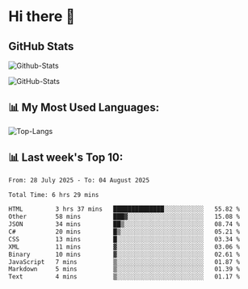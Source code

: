 # Hi there 👋

## GitHub Stats
![Github-Stats](https://github-readme-stats-sigma-five.vercel.app/api?username=ltorson&show_icons=true&theme=radical&count_private=true&show=reviews,discussions_started,discussions_answered,prs_merged,prs_merged_percentage)

![GitHub-Stats](https://github-readme-stats.vercel.app/api/wakatime?username=LeeTorson&theme=synthwave&size_weight=0.5&count_weight=0.5&title_color=36F9F6&langs_count=10&count_private=true)

## 📊 My Most Used Languages:
![Top-Langs](https://github-readme-stats-sigma-five.vercel.app/api/top-langs/?username=LTorson&layout=compact&langs_count=10)


## 📊 Last week's Top 10:
<!--START_SECTION:waka-->

```txt
From: 28 July 2025 - To: 04 August 2025

Total Time: 6 hrs 29 mins

HTML         3 hrs 37 mins   ██████████████░░░░░░░░░░░   55.82 %
Other        58 mins         ███▓░░░░░░░░░░░░░░░░░░░░░   15.08 %
JSON         34 mins         ██▒░░░░░░░░░░░░░░░░░░░░░░   08.74 %
C#           20 mins         █▒░░░░░░░░░░░░░░░░░░░░░░░   05.21 %
CSS          13 mins         █░░░░░░░░░░░░░░░░░░░░░░░░   03.34 %
XML          11 mins         ▓░░░░░░░░░░░░░░░░░░░░░░░░   03.06 %
Binary       10 mins         ▓░░░░░░░░░░░░░░░░░░░░░░░░   02.61 %
JavaScript   7 mins          ▒░░░░░░░░░░░░░░░░░░░░░░░░   01.87 %
Markdown     5 mins          ▒░░░░░░░░░░░░░░░░░░░░░░░░   01.39 %
Text         4 mins          ▒░░░░░░░░░░░░░░░░░░░░░░░░   01.17 %
```

<!--END_SECTION:waka-->
